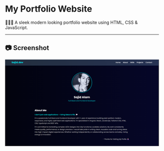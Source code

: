# My Portfolio Website
👨🏼‍💻 A sleek modern looking portfolio website using HTML, CSS & JavaScript.

---

## 📷 Screenshot

![Portfolio](images/screenshot.png)
